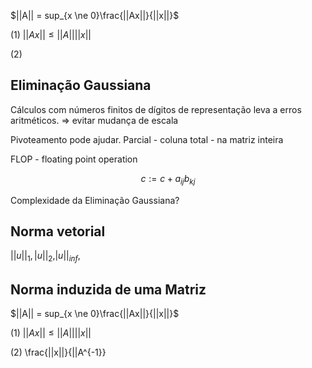 

$||A|| = sup_{x \ne 0}\frac{||Ax||}{||x||}$

(1) $||Ax|| \le ||A||||x||$

(2)  


## Eliminação Gaussiana

Cálculos com números finitos de dígitos de representação leva a erros aritméticos.
=> evitar mudança de escala

Pivoteamento pode ajudar.
Parcial - coluna
total - na matriz inteira

FLOP - floating point operation

$$c := c + a_{ij}b_{kj}$$

Complexidade da Eliminação Gaussiana?


## Norma vetorial

$||u||_1, |u||_2, |u||_{inf},$


## Norma induzida de uma Matriz

$||A|| = sup_{x \ne 0}\frac{||Ax||}{||x||}$

(1) $||Ax|| \le ||A||||x||$

(2)  \frac{||x||}{||A^{-1}}
<!--stackedit_data:
eyJoaXN0b3J5IjpbLTU3MTE4NDUyOCw4MjY3OTg4NDMsMTQyOT
A4NjI5NSwxNDc0MzkyNzY3XX0=
-->